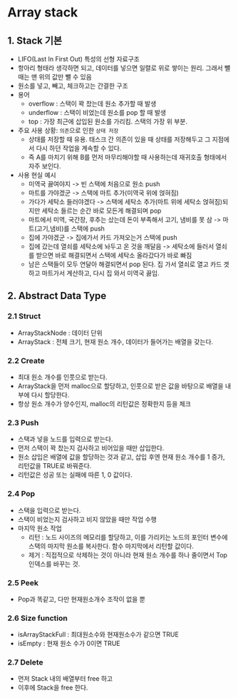 # Array stack

## 1. Stack 기본

- LIFO(Last In First Out) 특성의 선형 자료구조
- 항아리 형태라 생각하면 되고, 데이터를 넣으면 일렬로 위로 쌓이는 원리. 그래서 뺄 때는 맨 위의 값만 뺄 수 있음
- 원소를 넣고, 빼고, 체크하고는 간결한 구조
- 용어
    + overflow : 스택이 꽉 찼는데 원소 추가할 때 발생
    + underflow : 스택이 비었는데 원소를 pop 할 때 발생
    + top : 가장 최근에 삽입된 원소를 가리킴. 스택의 가장 위 부분.
- 주요 사용 상황: `의존`으로 인한 `상태 저장`
    + 상태를 저장할 때 유용. 태스크 간 의존이 있을 때 상태를 저장해두고 그 지점에서 다시 하던 작업을 계속할 수 있다.
    + 즉 A를 마치기 위해 B를 먼저 마무리해야할 때 사용하는데 재귀호출 형태에서 자주 보인다.
- 사용 현실 예시
    + 미역국 끓여야지 -> 빈 스택에 처음으로 원소 push
    + 마트를 가야겠군 -> 스택에 마트 추가(미역국 위에 얹혀짐)
    + 가다가 세탁소 들러야겠다 -> 스택에 세탁소 추가(마트 위에 세탁소 얹혀짐)되지만 세탁소 들르는 순간 바로 모든게 해결되며 pop
    + 마트에서 미역, 국간장, 후추는 샀는데 돈이 부족해서 고기, 냄비를 못 삼 -> 마트(고기,냄비)를 스택에 push
    + 집에 가야겠군 -> 집에가서 카드 가져오는거 스택에 push
    + 집에 갔는데 열쇠를 세탁소에 놔두고 온 것을 깨달음 -> 세탁소에 들러서 열쇠를 받으면 바로 해결되면서 스택에 세탁소 올라갔다가 바로 빠짐
    + 남은 스택들이 모두 연달아 해결되면서 pop 된다. 집 가서 열쇠로 열고 카드 겟하고 마트가서 계산하고, 다시 집 와서 미역국 끓임.

## 2. Abstract Data Type

### 2.1 Struct

- ArrayStackNode : 데이터 단위
- ArrayStack : 전체 크기, 현재 원소 개수, 데이터가 들어가는 배열을 갖는다.

### 2.2 Create

- 최대 원소 개수를 인풋으로 받는다.
- ArrayStack을 먼저 malloc으로 할당하고, 인풋으로 받은 값을 바탕으로 배열을 내부에 다시 할당한다.
- 항상 원소 개수가 양수인지, malloc의 리턴값은 정확한지 등을 체크

### 2.3 Push

- 스택과 넣을 노드를 입력으로 받는다.
- 먼저 스택이 꽉 찼는지 검사하고 비어있을 때만 삽입한다.
- 원소 삽입은 배열에 값을 할당하는 것과 같고, 삽입 후엔 현재 원소 개수를 1 증가, 리턴값을 TRUE로 바꿔준다.
- 리턴값은 성공 또는 실패에 따른 1, 0 값이다.

### 2.4 Pop

- 스택을 입력으로 받는다.
- 스택이 비었는지 검사하고 비지 않았을 때만 작업 수행
- 마지막 원소 작업
    + 리턴 : 노드 사이즈의 메모리를 할당하고, 이를 가리키는 노드의 포인터 변수에 스택의 마지막 원소를 복사한다. 함수 마지막에서 리턴할 값이다.
    + 제거 : 직접적으로 삭제하는 것이 아니라 현재 원소 개수를 하나 줄이면서 Top 인덱스를 바꾸는 것.

### 2.5 Peek

- Pop과 똑같고, 다만 현재원소개수 조작이 없을 뿐

### 2.6 Size function

- isArrayStackFull : 최대원소수와 현재원소수가 같으면 TRUE
- isEmpty : 현재 원소 수가 0이면 TRUE

### 2.7 Delete

- 먼저 Stack 내의 배열부터 free 하고
- 이후에 Stack을 free 한다.
